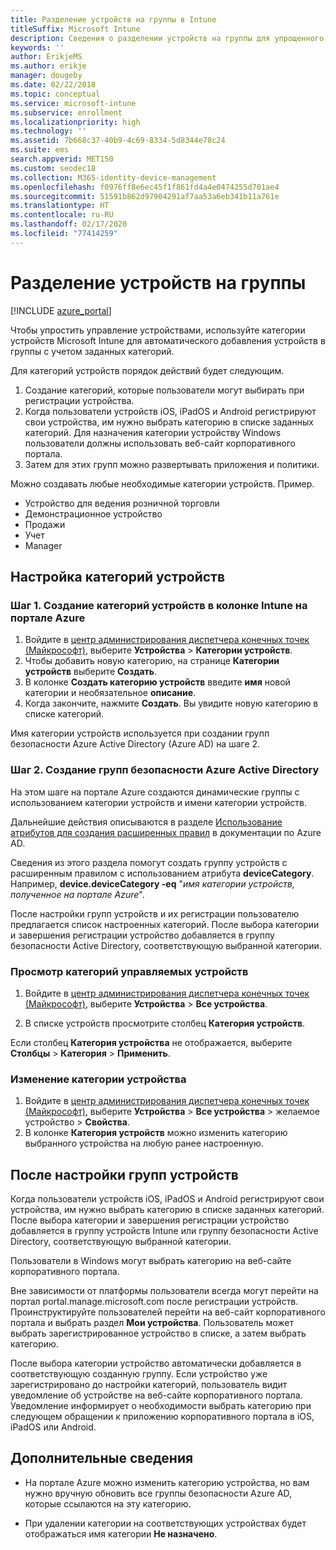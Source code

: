 ```yaml
---
title: Разделение устройств на группы в Intune
titleSuffix: Microsoft Intune
description: Сведения о разделении устройств на группы для упрощенного управления.
keywords: ''
author: ErikjeMS
ms.author: erikje
manager: dougeby
ms.date: 02/22/2018
ms.topic: conceptual
ms.service: microsoft-intune
ms.subservice: enrollment
ms.localizationpriority: high
ms.technology: ''
ms.assetid: 7b668c37-40b9-4c69-8334-5d8344e78c24
ms.suite: ems
search.appverid: MET150
ms.custom: seodec18
ms.collection: M365-identity-device-management
ms.openlocfilehash: f0976ff8e6ec45f1f861fd4a4e0474255d701ae4
ms.sourcegitcommit: 51591b862d97904291af7aa53a6eb341b11a761e
ms.translationtype: HT
ms.contentlocale: ru-RU
ms.lasthandoff: 02/17/2020
ms.locfileid: "77414259"
---
```

# <a name="categorize-devices-into-groups"></a>Разделение устройств на группы

[!INCLUDE [azure_portal](../includes/azure_portal.md)]

Чтобы упростить управление устройствами, используйте категории устройств Microsoft Intune для автоматического добавления устройств в группы с учетом заданных категорий.

Для категорий устройств порядок действий будет следующим.
1. Создание категорий, которые пользователи могут выбирать при регистрации устройства.
2. Когда пользователи устройств iOS, iPadOS и Android регистрируют свои устройства, им нужно выбрать категорию в списке заданных категорий. Для назначения категории устройству Windows пользователи должны использовать веб-сайт корпоративного портала.
3. Затем для этих групп можно развертывать приложения и политики.

Можно создавать любые необходимые категории устройств. Пример.
- Устройство для ведения розничной торговли
- Демонстрационное устройство
- Продажи
- Учет
- Manager

## <a name="how-to-configure-device-categories"></a>Настройка категорий устройств

### <a name="step-1-create-device-categories-on-the-intune-blade-of-the-azure-portal"></a>Шаг 1. Создание категорий устройств в колонке Intune на портале Azure
1. Войдите в [центр администрирования диспетчера конечных точек (Майкрософт)](https://go.microsoft.com/fwlink/?linkid=2109431), выберите **Устройства** > **Категории устройств**.
2. Чтобы добавить новую категорию, на странице **Категории устройств** выберите **Создать**.
3. В колонке **Создать категорию устройств** введите **имя** новой категории и необязательное **описание**.
4. Когда закончите, нажмите **Создать**. Вы увидите новую категорию в списке категорий.

Имя категории устройств используется при создании групп безопасности Azure Active Directory (Azure AD) на шаге 2.

### <a name="step-2-create-azure-active-directory-security-groups"></a>Шаг 2. Создание групп безопасности Azure Active Directory
На этом шаге на портале Azure создаются динамические группы с использованием категории устройств и имени категории устройств.

Дальнейшие действия описываются в разделе [Использование атрибутов для создания расширенных правил](https://azure.microsoft.com/documentation/articles/active-directory-accessmanagement-groups-with-advanced-rules/#using-attributes-to-create-rules-for-device-objects) в документации по Azure AD.

Сведения из этого раздела помогут создать группу устройств с расширенным правилом с использованием атрибута **deviceCategory**. Например, **device.deviceCategory -eq** "*имя категории устройств, полученное на портале Azure*".

После настройки групп устройств и их регистрации пользователю предлагается список настроенных категорий. После выбора категории и завершения регистрации устройство добавляется в группу безопасности Active Directory, соответствующую выбранной категории.

### <a name="view-the-categories-of-devices-that-you-manage"></a>Просмотр категорий управляемых устройств

1. Войдите в [центр администрирования диспетчера конечных точек (Майкрософт)](https://go.microsoft.com/fwlink/?linkid=2109431), выберите **Устройства** > **Все устройства**.

2. В списке устройств просмотрите столбец **Категория устройств**.

Если столбец **Категория устройства** не отображается, выберите **Столбцы** > **Категория** > **Применить**.

### <a name="change-the-category-of-a-device"></a>Изменение категории устройства

1. Войдите в [центр администрирования диспетчера конечных точек (Майкрософт)](https://go.microsoft.com/fwlink/?linkid=2109431), выберите **Устройства** > **Все устройства** > желаемое устройство > **Свойства**.
2. В колонке **Категория устройств** можно изменить категорию выбранного устройства на любую ранее настроенную.

## <a name="after-you-configure-device-groups"></a>После настройки групп устройств

Когда пользователи устройств iOS, iPadOS и Android регистрируют свои устройства, им нужно выбрать категорию в списке заданных категорий. После выбора категории и завершения регистрации устройство добавляется в группу устройств Intune или группу безопасности Active Directory, соответствующую выбранной категории.

Пользователи в Windows могут выбрать категорию на веб-сайте корпоративного портала.

Вне зависимости от платформы пользователи всегда могут перейти на портал portal.manage.microsoft.com после регистрации устройств. Проинструктируйте пользователей перейти на веб-сайт корпоративного портала и выбрать раздел **Мои устройства**. Пользователь может выбрать зарегистрированное устройство в списке, а затем выбрать категорию.

После выбора категории устройство автоматически добавляется в соответствующую созданную группу. Если устройство уже зарегистрировано до настройки категорий, пользователь видит уведомление об устройстве на веб-сайте корпоративного портала. Уведомление информирует о необходимости выбрать категорию при следующем обращении к приложению корпоративного портала в iOS, iPadOS или Android.

## <a name="further-information"></a>Дополнительные сведения
- На портале Azure можно изменить категорию устройства, но вам нужно вручную обновить все группы безопасности Azure AD, которые ссылаются на эту категорию.

- При удалении категории на соответствующих устройствах будет отображаться имя категории **Не назначено**.
